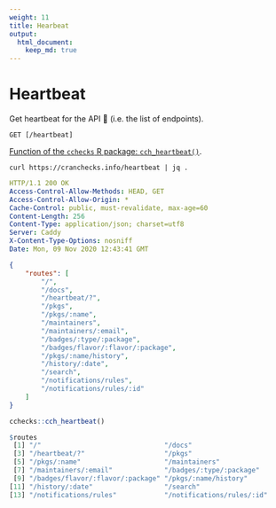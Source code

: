 ```yaml
---
weight: 11
title: Hearbeat
output: 
  html_document:
    keep_md: true
---
```




# Heartbeat

Get heartbeat for the API :heartbeat: (i.e. the list of endpoints).

`GET [/heartbeat]`

[Function of the `cchecks` R package: `cch_heartbeat()`](https://docs.ropensci.org/cchecks/reference/cch_heartbeat.html).

```shell
curl https://cranchecks.info/heartbeat | jq .
```
```yaml
HTTP/1.1 200 OK
Access-Control-Allow-Methods: HEAD, GET
Access-Control-Allow-Origin: *
Cache-Control: public, must-revalidate, max-age=60
Content-Length: 256
Content-Type: application/json; charset=utf8
Server: Caddy
X-Content-Type-Options: nosniff
Date: Mon, 09 Nov 2020 12:43:41 GMT

```
```json
{
    "routes": [
        "/",
        "/docs",
        "/heartbeat/?",
        "/pkgs",
        "/pkgs/:name",
        "/maintainers",
        "/maintainers/:email",
        "/badges/:type/:package",
        "/badges/flavor/:flavor/:package",
        "/pkgs/:name/history",
        "/history/:date",
        "/search",
        "/notifications/rules",
        "/notifications/rules/:id"
    ]
}
```


```r
cchecks::cch_heartbeat()
```
```r
$routes
 [1] "/"                               "/docs"                          
 [3] "/heartbeat/?"                    "/pkgs"                          
 [5] "/pkgs/:name"                     "/maintainers"                   
 [7] "/maintainers/:email"             "/badges/:type/:package"         
 [9] "/badges/flavor/:flavor/:package" "/pkgs/:name/history"            
[11] "/history/:date"                  "/search"                        
[13] "/notifications/rules"            "/notifications/rules/:id"       

```
